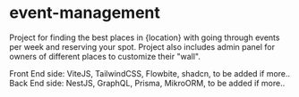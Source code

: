 # event-management

Project for finding the best places in {location} with going through events per week and reserving your spot. Project also includes admin panel for owners of different places to customize their "wall".

Front End side: ViteJS, TailwindCSS, Flowbite, shadcn, to be added if more..
Back End side: NestJS, GraphQL, Prisma, MikroORM, to be added if more..
